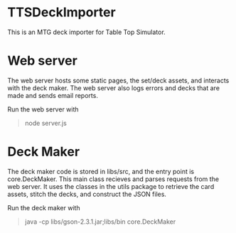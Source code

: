 # TTSDeckImporter
This is an MTG deck importer for Table Top Simulator.

# Web server
The web server hosts some static pages, the set/deck assets, and interacts with the deck maker. The web server also logs errors and decks that are made and sends email reports.

Run the web server with 
>node server.js

# Deck Maker
The deck maker code is stored in libs/src, and the entry point is core.DeckMaker. This main class recieves and parses requests from the web server. It uses the classes in the utils package to retrieve the card assets, stitch the decks, and construct the JSON files.

Run the deck maker with 
>java -cp libs/gson-2.3.1.jar;libs/bin core.DeckMaker

